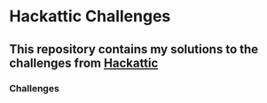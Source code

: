 # Hackattic Challenges

## This repository contains my solutions to the challenges from [Hackattic](https://hackattic.com/)

### Challenges













